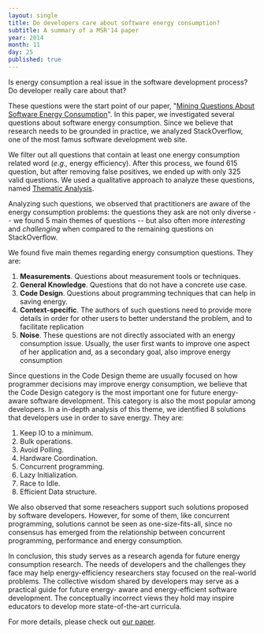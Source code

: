 ```yaml
---
layout: single
title: Do developers care about software energy consumption?
subtitle: A summary of a MSR'14 paper
year: 2014
month: 11
day: 25
published: true
---
```


Is energy consumption a real issue in the software development process? Do developer really care about that?

These questions were the start point of our paper, "[Mining Questions About Software Energy Consumption](http://gustavopinto.github.io/lost+found/msr2014.pdf)". In this paper, we investigated several questions about software energy consumption. Since we believe that research needs to be grounded in practice, we analyzed StackOverflow, one of the most famus software development web site.

We filter out all questions that contain at least one energy consumption related word (*e.g.,* energy efficiency). After this process, we found 615 question, but after removing false positives, we ended up with only 325  valid questions. We used a qualitative approach to analyze these questions, named [Thematic Analysis](http://en.wikipedia.org/wiki/Thematic_analysis).

Analyzing such questions, we observed that practitioners are aware of the energy consumption problems: the questions they ask are not only diverse -- we found 5 main themes of questions -- but also often more *interesting* and *challenging* when compared to the remaining questions on StackOverflow.

We found five main themes regarding energy consumption questions. They are:


1. **Measurements**. Questions about measurement tools or techniques.
2. **General Knowledge**. Questions that do not have a concrete use case.
3. **Code Design**. Questions about programming techniques that can help in saving energy.
4. **Context-specific**. The authors of such questions need to provide more details in order for other users to better understand the problem, and to facilitate replication
5. **Noise**. These questions are not directly associated with an energy consumption issue. Usually, the user first wants to improve one aspect of her application and, as a secondary goal, also improve energy consumption


Since questions in the Code Design theme are usually focused on how programmer decisions may improve energy consumption, we believe that the Code Design category is the most important one for future energy-aware software development. This category is also the most popular among developers. In a in-depth analysis of this theme, we identified 8 solutions that developers use in order to save energy. They are:

1. Keep IO to a minimum.
2. Bulk operations.
3. Avoid Polling.
4. Hardware Coordination.
5. Concurrent programming.
6. Lazy Initialization.
7. Race to Idle.
8. Efficient Data structure.

We also observed that some reseachers support such solutions proposed by software developers. However, for some of them, like concurrent programming, solutions cannot be seen as one-size-fits-all, since no consensus has emerged from the relationship between concurrent programming, performance and energy consumption.

In conclusion, this study serves as a research agenda for future energy consumption research. The needs of developers and the challenges they face may help energy-efficiency researchers stay focused on the real-world problems. The collective wisdom shared by developers may serve as a practical guide for future energy- aware and energy-efficient software development. The conceptually incorrect views they hold may inspire educators to develop more state-of-the-art curricula.

For more details, please check out [our paper](http://gustavopinto.github.io/lost+found/msr2014.pdf).

